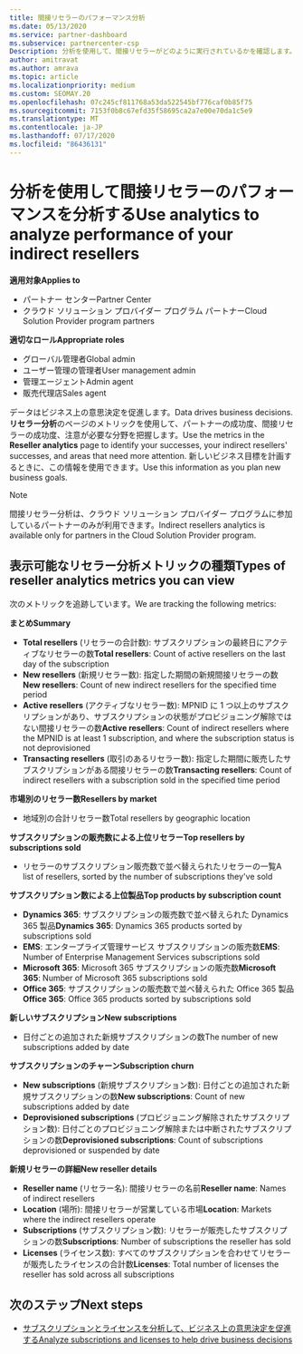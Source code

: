 ```yaml
---
title: 間接リセラーのパフォーマンス分析
ms.date: 05/13/2020
ms.service: partner-dashboard
ms.subservice: partnercenter-csp
Description: 分析を使用して、間接リセラーがどのように実行されているかを確認します。成功と領域の両方で、さらに注意が必要になる場合があります。
author: amitravat
ms.author: amrava
ms.topic: article
ms.localizationpriority: medium
ms.custom: SEOMAY.20
ms.openlocfilehash: 07c245cf811768a53da522545bf776caf0b85f75
ms.sourcegitcommit: 7153f0b8c67efd35f58695ca2a7e00e70da1c5e9
ms.translationtype: MT
ms.contentlocale: ja-JP
ms.lasthandoff: 07/17/2020
ms.locfileid: "86436131"
---
```

# <a name="use-analytics-to-analyze-performance-of-your-indirect-resellers"></a><span data-ttu-id="b1d1b-103">分析を使用して間接リセラーのパフォーマンスを分析する</span><span class="sxs-lookup"><span data-stu-id="b1d1b-103">Use analytics to analyze performance of your indirect resellers</span></span>

<span data-ttu-id="b1d1b-104">**適用対象**</span><span class="sxs-lookup"><span data-stu-id="b1d1b-104">**Applies to**</span></span>

- <span data-ttu-id="b1d1b-105">パートナー センター</span><span class="sxs-lookup"><span data-stu-id="b1d1b-105">Partner Center</span></span>
- <span data-ttu-id="b1d1b-106">クラウド ソリューション プロバイダー プログラム パートナー</span><span class="sxs-lookup"><span data-stu-id="b1d1b-106">Cloud Solution Provider program partners</span></span>

<span data-ttu-id="b1d1b-107">**適切なロール**</span><span class="sxs-lookup"><span data-stu-id="b1d1b-107">**Appropriate roles**</span></span>

- <span data-ttu-id="b1d1b-108">グローバル管理者</span><span class="sxs-lookup"><span data-stu-id="b1d1b-108">Global admin</span></span>
- <span data-ttu-id="b1d1b-109">ユーザー管理の管理者</span><span class="sxs-lookup"><span data-stu-id="b1d1b-109">User management admin</span></span>
- <span data-ttu-id="b1d1b-110">管理エージェント</span><span class="sxs-lookup"><span data-stu-id="b1d1b-110">Admin agent</span></span>
- <span data-ttu-id="b1d1b-111">販売代理店</span><span class="sxs-lookup"><span data-stu-id="b1d1b-111">Sales agent</span></span>

<span data-ttu-id="b1d1b-112">データはビジネス上の意思決定を促進します。</span><span class="sxs-lookup"><span data-stu-id="b1d1b-112">Data drives business decisions.</span></span> <span data-ttu-id="b1d1b-113">**リセラー分析**のページのメトリックを使用して、パートナーの成功度、間接リセラーの成功度、注意が必要な分野を把握します。</span><span class="sxs-lookup"><span data-stu-id="b1d1b-113">Use the metrics in the **Reseller analytics** page to identify your successes, your indirect resellers' successes, and areas that need more attention.</span></span> <span data-ttu-id="b1d1b-114">新しいビジネス目標を計画するときに、この情報を使用できます。</span><span class="sxs-lookup"><span data-stu-id="b1d1b-114">Use this information as you plan new business goals.</span></span>

> [!NOTE]
> <span data-ttu-id="b1d1b-115">間接リセラー分析は、クラウド ソリューション プロバイダー プログラムに参加しているパートナーのみが利用できます。</span><span class="sxs-lookup"><span data-stu-id="b1d1b-115">Indirect resellers analytics is available only for partners in the Cloud Solution Provider program.</span></span>

## <a name="types-of-reseller-analytics-metrics-you-can-view"></a><span data-ttu-id="b1d1b-116">表示可能なリセラー分析メトリックの種類</span><span class="sxs-lookup"><span data-stu-id="b1d1b-116">Types of reseller analytics metrics you can view</span></span>

<span data-ttu-id="b1d1b-117">次のメトリックを追跡しています。</span><span class="sxs-lookup"><span data-stu-id="b1d1b-117">We are tracking the following metrics:</span></span>

<span data-ttu-id="b1d1b-118">**まとめ**</span><span class="sxs-lookup"><span data-stu-id="b1d1b-118">**Summary**</span></span>  
 - <span data-ttu-id="b1d1b-119">**Total resellers** (リセラーの合計数): サブスクリプションの最終日にアクティブなリセラーの数</span><span class="sxs-lookup"><span data-stu-id="b1d1b-119">**Total resellers**: Count of active resellers on the last day of the subscription</span></span>  
 - <span data-ttu-id="b1d1b-120">**New resellers** (新規リセラー数): 指定した期間の新規間接リセラーの数</span><span class="sxs-lookup"><span data-stu-id="b1d1b-120">**New resellers**: Count of new indirect resellers for the specified time period</span></span>  
 - <span data-ttu-id="b1d1b-121">**Active resellers** (アクティブなリセラー数): MPNID に 1 つ以上のサブスクリプションがあり、サブスクリプションの状態がプロビジョニング解除ではない間接リセラーの数</span><span class="sxs-lookup"><span data-stu-id="b1d1b-121">**Active resellers**: Count of indirect resellers where the MPNID is at least 1 subscription, and where the subscription status is not deprovisioned</span></span>  
 - <span data-ttu-id="b1d1b-122">**Transacting resellers** (取引のあるリセラー数): 指定した期間に販売したサブスクリプションがある間接リセラーの数</span><span class="sxs-lookup"><span data-stu-id="b1d1b-122">**Transacting resellers**: Count of indirect resellers with a subscription sold in the specified time period</span></span>  

<span data-ttu-id="b1d1b-123">**市場別のリセラー数**</span><span class="sxs-lookup"><span data-stu-id="b1d1b-123">**Resellers by market**</span></span>  
 - <span data-ttu-id="b1d1b-124">地域別の合計リセラー数</span><span class="sxs-lookup"><span data-stu-id="b1d1b-124">Total resellers by geographic location</span></span>  

<span data-ttu-id="b1d1b-125">**サブスクリプションの販売数による上位リセラー**</span><span class="sxs-lookup"><span data-stu-id="b1d1b-125">**Top resellers by subscriptions sold**</span></span>
 - <span data-ttu-id="b1d1b-126">リセラーのサブスクリプション販売数で並べ替えられたリセラーの一覧</span><span class="sxs-lookup"><span data-stu-id="b1d1b-126">A list of resellers, sorted by the number of subscriptions they've sold</span></span>  

<span data-ttu-id="b1d1b-127">**サブスクリプション数による上位製品**</span><span class="sxs-lookup"><span data-stu-id="b1d1b-127">**Top products by subscription count**</span></span>  
 - <span data-ttu-id="b1d1b-128">**Dynamics 365**: サブスクリプションの販売数で並べ替えられた Dynamics 365 製品</span><span class="sxs-lookup"><span data-stu-id="b1d1b-128">**Dynamics 365**: Dynamics 365 products sorted by subscriptions sold</span></span>  
 - <span data-ttu-id="b1d1b-129">**EMS**: エンタープライズ管理サービス サブスクリプションの販売数</span><span class="sxs-lookup"><span data-stu-id="b1d1b-129">**EMS**: Number of Enterprise Management Services subscriptions sold</span></span>  
 - <span data-ttu-id="b1d1b-130">**Microsoft 365**: Microsoft 365 サブスクリプションの販売数</span><span class="sxs-lookup"><span data-stu-id="b1d1b-130">**Microsoft 365**: Number of Microsoft 365 subscriptions sold</span></span>  
 - <span data-ttu-id="b1d1b-131">**Office 365**: サブスクリプションの販売数で並べ替えられた Office 365 製品</span><span class="sxs-lookup"><span data-stu-id="b1d1b-131">**Office 365**: Office 365 products sorted by subscriptions sold</span></span>  

<span data-ttu-id="b1d1b-132">**新しいサブスクリプション**</span><span class="sxs-lookup"><span data-stu-id="b1d1b-132">**New subscriptions**</span></span>  
 - <span data-ttu-id="b1d1b-133">日付ごとの追加された新規サブスクリプションの数</span><span class="sxs-lookup"><span data-stu-id="b1d1b-133">The number of new subscriptions added by date</span></span>  

<span data-ttu-id="b1d1b-134">**サブスクリプションのチャーン**</span><span class="sxs-lookup"><span data-stu-id="b1d1b-134">**Subscription churn**</span></span>  
 - <span data-ttu-id="b1d1b-135">**New subscriptions** (新規サブスクリプション数): 日付ごとの追加された新規サブスクリプションの数</span><span class="sxs-lookup"><span data-stu-id="b1d1b-135">**New subscriptions**: Count of new subscriptions added by date</span></span>  
 - <span data-ttu-id="b1d1b-136">**Deprovisioned subscriptions** (プロビジョニング解除されたサブスクリプション数): 日付ごとのプロビジョニング解除または中断されたサブスクリプションの数</span><span class="sxs-lookup"><span data-stu-id="b1d1b-136">**Deprovisioned subscriptions**: Count of subscriptions deprovisioned or suspended by date</span></span>  

<span data-ttu-id="b1d1b-137">**新規リセラーの詳細**</span><span class="sxs-lookup"><span data-stu-id="b1d1b-137">**New reseller details**</span></span>  
 - <span data-ttu-id="b1d1b-138">**Reseller name** (リセラー名): 間接リセラーの名前</span><span class="sxs-lookup"><span data-stu-id="b1d1b-138">**Reseller name**: Names of indirect resellers</span></span>  
 - <span data-ttu-id="b1d1b-139">**Location** (場所): 間接リセラーが営業している市場</span><span class="sxs-lookup"><span data-stu-id="b1d1b-139">**Location**: Markets where the indirect resellers operate</span></span>  
 - <span data-ttu-id="b1d1b-140">**Subscriptions** (サブスクリプション数): リセラーが販売したサブスクリプションの数</span><span class="sxs-lookup"><span data-stu-id="b1d1b-140">**Subscriptions**: Number of subscriptions the reseller has sold</span></span>  
 - <span data-ttu-id="b1d1b-141">**Licenses** (ライセンス数): すべてのサブスクリプションを合わせてリセラーが販売したライセンスの合計数</span><span class="sxs-lookup"><span data-stu-id="b1d1b-141">**Licenses**: Total number of licenses the reseller has sold across all subscriptions</span></span>  
  
## <a name="next-steps"></a><span data-ttu-id="b1d1b-142">次のステップ</span><span class="sxs-lookup"><span data-stu-id="b1d1b-142">Next steps</span></span>

- [<span data-ttu-id="b1d1b-143">サブスクリプションとライセンスを分析して、ビジネス上の意思決定を促進する</span><span class="sxs-lookup"><span data-stu-id="b1d1b-143">Analyze subscriptions and licenses to help drive business decisions</span></span>](analyze-subscriptions-licenses.md)